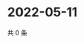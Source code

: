 # 2022-05-11

共 0 条

<!-- BEGIN WEIBO -->
<!-- 最后更新时间 Wed May 11 2022 03:11:24 GMT+0800 (China Standard Time) -->

<!-- END WEIBO -->
